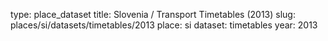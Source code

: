 type: place_dataset
title: Slovenia / Transport Timetables (2013)
slug: places/si/datasets/timetables/2013
place: si
dataset: timetables
year: 2013
